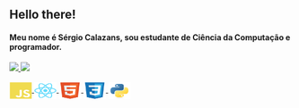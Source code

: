 ## Hello there!
#### Meu nome é Sérgio Calazans, sou estudante de Ciência da Computação e programador.

<div>
  <a href="https://github.com/sergiocalazans">
  <img height="180em" src="https://github-readme-stats.vercel.app/api/top-langs/?username=sergiocalazans&layout=compact&langs_count=7&theme=tokyonight"/>
  <img height="180em" src="https://github-readme-stats.vercel.app/api?username=sergiocalazans&show_icons=true&theme=tokyonight&include_all_commits=true&count_private=true"/>
</div>

<div style="display: inline_block"><br>
  <img align="center" alt="Sergio-Js" height="30" width="40" src="https://raw.githubusercontent.com/devicons/devicon/master/icons/javascript/javascript-plain.svg">
  <img align="center" alt="Sergio-React" height="30" width="40" src="https://raw.githubusercontent.com/devicons/devicon/master/icons/react/react-original.svg">
  <img align="center" alt="Sergio-HTML" height="30" width="40" src="https://raw.githubusercontent.com/devicons/devicon/master/icons/html5/html5-original.svg">
  <img align="center" alt="Sergio-CSS" height="30" width="40" src="https://raw.githubusercontent.com/devicons/devicon/master/icons/css3/css3-original.svg">
  <img align="center" alt="Sergio-Python" height="30" width="40" src="https://raw.githubusercontent.com/devicons/devicon/master/icons/python/python-original.svg">
</div>
